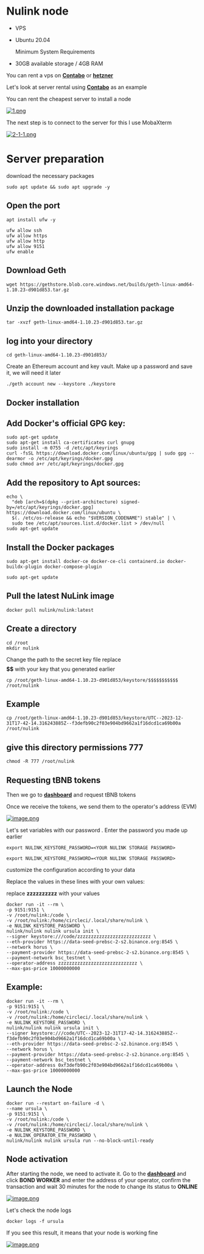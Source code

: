 # Nulink node

- VPS

- Ubuntu 20.04
  
  Minimum System Requirements

- 30GB available storage / 4GB RAM


You can rent a vps on **[Contabo](https://contabo.com/en/vps-c/)** or **[hetzner](https://www.hetzner.com/)**




Let's look at server rental using **[Contabo](https://contabo.com/en/vps-c/)** as an example




You can rent the cheapest server to install a node 



[![1.png](https://i.postimg.cc/L5cHBhXP/1.png)](https://postimg.cc/BPC9JS2Z)



The next step is to connect to the server for this I use MobaXterm





[![2-1-1.png](https://i.postimg.cc/Xqwx8mnx/2-1-1.png)](https://postimg.cc/2LS4jHbB)






# Server preparation

download the necessary packages

```
sudo apt update && sudo apt upgrade -y
```

## Open the port


```
apt install ufw -y
```


```
ufw allow ssh
ufw allow https
ufw allow http
ufw allow 9151
ufw enable
```

## Download Geth 

```
wget https://gethstore.blob.core.windows.net/builds/geth-linux-amd64-1.10.23-d901d853.tar.gz
```

## Unzip the downloaded installation package

```
tar -xvzf geth-linux-amd64-1.10.23-d901d853.tar.gz
```

## log into your directory

```
cd geth-linux-amd64-1.10.23-d901d853/
```

Create an Ethereum account and key vault. 
Make up a password and save it, we will need it later

```
./geth account new --keystore ./keystore
```

 ## Docker installation


## Add Docker's official GPG key:

```
sudo apt-get update
sudo apt-get install ca-certificates curl gnupg
sudo install -m 0755 -d /etc/apt/keyrings
curl -fsSL https://download.docker.com/linux/ubuntu/gpg | sudo gpg --dearmor -o /etc/apt/keyrings/docker.gpg
sudo chmod a+r /etc/apt/keyrings/docker.gpg
```

## Add the repository to Apt sources:

```
echo \
  "deb [arch=$(dpkg --print-architecture) signed-by=/etc/apt/keyrings/docker.gpg] https://download.docker.com/linux/ubuntu \
  $(. /etc/os-release && echo "$VERSION_CODENAME") stable" | \
  sudo tee /etc/apt/sources.list.d/docker.list > /dev/null
sudo apt-get update
```

## Install the Docker packages

```
sudo apt-get install docker-ce docker-ce-cli containerd.io docker-buildx-plugin docker-compose-plugin
```

```
sudo apt-get update
```

## Pull the latest NuLink image

```
docker pull nulink/nulink:latest
```

## Create a directory

```
cd /root
mkdir nulink
```

Сhange the path to the secret key file
replace **$$$$$$** with your key that you generated earlier

```
cp /root/geth-linux-amd64-1.10.23-d901d853/keystore/$$$$$$$$$$$ /root/nulink
```

## Example

```
cp /root/geth-linux-amd64-1.10.23-d901d853/keystore/UTC--2023-12-31T17-42-14.316243885Z--f3defb90c2f03e904bd9662a1f16dcd1ca69b00a /root/nulink
``` 



## give this directory permissions 777

```
chmod -R 777 /root/nulink
```

## Requesting tBNB tokens

Then we go to **[dashboard](https://dashboard.testnet.nulink.org/staking)** and request tBNB tokens


Once we receive the tokens, we send them to the operator's address (EVM)

[![image.png](https://i.postimg.cc/bNLfCSJx/image.png)](https://postimg.cc/vc1KDB5T)




Let's set variables with our password . Enter the password you made up earlier



```
export NULINK_KEYSTORE_PASSWORD=<YOUR NULINK STORAGE PASSWORD>
```



```
export NULINK_KEYSTORE_PASSWORD=<YOUR NULINK STORAGE PASSWORD>
```




customize the configuration according to your data

Replace the values in these lines with your own values:

replace **zzzzzzzzzz** with your values


```
docker run -it --rm \
-p 9151:9151 \
-v /root/nulink:/code \
-v /root/nulink:/home/circleci/.local/share/nulink \
-e NULINK_KEYSTORE_PASSWORD \
nulink/nulink nulink ursula init \
--signer keystore:///code/zzzzzzzzzzzzzzzzzzzzzzzzzzz \
--eth-provider https://data-seed-prebsc-2-s2.binance.org:8545 \
--network horus \
--payment-provider https://data-seed-prebsc-2-s2.binance.org:8545 \
--payment-network bsc_testnet \
--operator-address zzzzzzzzzzzzzzzzzzzzzzzzzzzzz \
--max-gas-price 10000000000
```




## Example:

```
docker run -it --rm \
-p 9151:9151 \
-v /root/nulink:/code \
-v /root/nulink:/home/circleci/.local/share/nulink \
-e NULINK_KEYSTORE_PASSWORD \
nulink/nulink nulink ursula init \
--signer keystore:///code/UTC--2023-12-31T17-42-14.316243885Z--f3defb90c2f03e904bd9662a1f16dcd1ca69b00a \
--eth-provider https://data-seed-prebsc-2-s2.binance.org:8545 \
--network horus \
--payment-provider https://data-seed-prebsc-2-s2.binance.org:8545 \
--payment-network bsc_testnet \
--operator-address 0xf3defb90c2f03e904bd9662a1f16dcd1ca69b00a \
--max-gas-price 10000000000
```

## Launch the Node

```
docker run --restart on-failure -d \
--name ursula \
-p 9151:9151 \
-v /root/nulink:/code \
-v /root/nulink:/home/circleci/.local/share/nulink \
-e NULINK_KEYSTORE_PASSWORD \
-e NULINK_OPERATOR_ETH_PASSWORD \
nulink/nulink nulink ursula run --no-block-until-ready
```

## Node activation 
After starting the node, we need to activate it. Go to the **[dashboard](https://dashboard.testnet.nulink.org/staking)** and click **BOND WORKER** and enter the address of your operator, confirm the transaction and wait 30 minutes for the node to change its status to **ONLINE**

[![image.png](https://i.postimg.cc/kD3Pp0rH/image.png)](https://postimg.cc/n9kWswhK)



Let's check the node logs
```
docker logs -f ursula
```


If you see this result, it means that your node is working fine 




[![image.png](https://i.postimg.cc/c1Dpt8rz/image.png)](https://postimg.cc/BtKYdb55)
